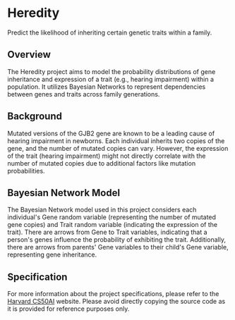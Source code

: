 # Heredity
Predict the likelihood of inheriting certain genetic traits within a family. 
## Overview
The Heredity project aims to model the probability distributions of gene inheritance and expression of a trait (e.g., hearing impairment) within a population. It utilizes Bayesian Networks to represent dependencies between genes and traits across family generations.
## Background
Mutated versions of the GJB2 gene are known to be a leading cause of hearing impairment in newborns. Each individual inherits two copies of the gene, and the number of mutated copies can vary. However, the expression of the trait (hearing impairment) might not directly correlate with the number of mutated copies due to additional factors like mutation probabilities.
## Bayesian Network Model
The Bayesian Network model used in this project considers each individual's Gene random variable (representing the number of mutated gene copies) and Trait random variable (indicating the expression of the trait). There are arrows from Gene to Trait variables, indicating that a person's genes influence the probability of exhibiting the trait. Additionally, there are arrows from parents' Gene variables to their child's Gene variable, representing gene inheritance.
## Specification
For more information about the project specifications, please refer to the [Harvard CS50AI](https://cs50.harvard.edu/ai/) website.
Please avoid directly copying the source code as it is provided for reference purposes only. 
